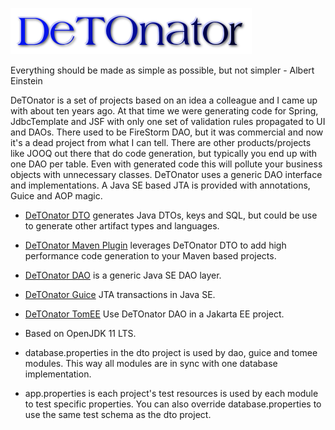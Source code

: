 ![Title](images/title.png)

Everything should be made as simple as possible, but not simpler - Albert Einstein

DeTOnator is a set of projects based on an idea a colleague and I came up with about ten years ago. At that time we were generating
code for Spring, JdbcTemplate and JSF with only one set of validation rules propagated to UI and DAOs. There used to be FireStorm
DAO, but it was commercial and now it's a dead project from what I can tell. There are other products/projects like JOOQ out there
that do code generation, but typically you end up with one DAO per table. Even with generated code this will pollute your business
objects with unnecessary classes. DeTOnator uses a generic DAO interface and implementations. A Java SE based JTA is provided with
annotations, Guice and AOP magic.
* [DeTOnator DTO](https://github.com/sgjava/detonator/tree/master/dto) generates Java DTOs, keys and SQL, but could be use to generate
other artifact types and languages.
* [DeTOnator Maven Plugin](https://github.com/sgjava/detonator/tree/master/detonator-maven-plugin) leverages DeTOnator DTO to add
high performance code generation to your Maven based projects.
* [DeTOnator DAO](https://github.com/sgjava/detonator/tree/master/dao) is a generic Java SE DAO layer.
* [DeTOnator Guice](https://github.com/sgjava/detonator/tree/master/guice) JTA transactions in Java SE.
* [DeTOnator TomEE](https://github.com/sgjava/detonator/tree/master/tomee) Use DeTOnator DAO in a Jakarta EE project.
* Based on OpenJDK 11 LTS.

* database.properties in the dto project is used by dao, guice and tomee modules. This way all modules are in sync with one database
implementation.
* app.properties is each project's test resources is used by each module to test specific properties. You can also override
database.properties to use the same test schema as the dto project.
